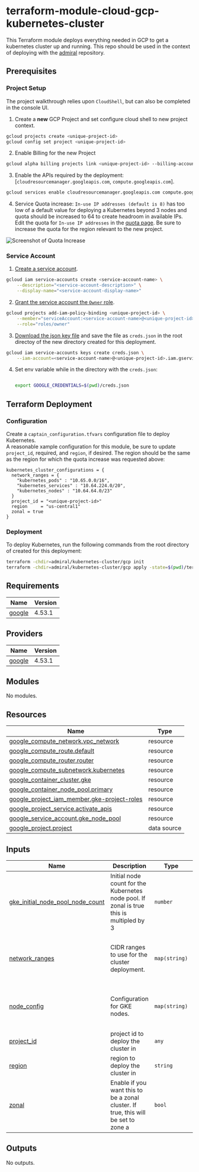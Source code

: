 <!-- BEGIN_TF_DOCS -->
# terraform-module-cloud-gcp-kubernetes-cluster

This Terraform module deploys everything needed in GCP to get a kubernetes cluster up and running. This repo should be used in the context of deploying with the [admiral](https://github.com/glueops/admiral) repository.

## Prerequisites

### Project Setup

The project walkthrough relies upon `CloudShell`, but can also be completed in the console UI.

1. Create a **new** GCP Project and set configure cloud shell to new project context.
```bash
gcloud projects create <unique-project-id>
gcloud config set project <unique-project-id>
```

2. Enable Billing for the new Project

```bash
gcloud alpha billing projects link <unique-project-id> --billing-account=$(gcloud alpha billing accounts list --format=json | jq '.[]."name"'  | tr -d '"' | awk -F'/' '{ print $2}')
```

3. Enable the APIs required by the deployment: [`cloudresourcemanager.googleapis.com`, `compute.googleapis.com`].

```bash
gcloud services enable cloudresourcemanager.googleapis.com compute.googleapis.com
```

4. Service Quota increase: `In-use IP addresses (default is 8)` has too low of a default value for deploying a Kubernetes beyond 3 nodes and quota should be increased to 64 to create headroom in available IPs.
Edit the quota for `In-use IP addresses` in the [quota page](https://console.cloud.google.com/iam-admin/quotas).  Be sure to increase the quota for the region relevant to the new project.

![Screenshot of Quota Increase](https://user-images.githubusercontent.com/6570292/210277244-f3a75d06-763f-4bdc-805e-4f8bd3c77ad5.png)

### Service Account

1. [Create a service account](https://console.cloud.google.com/iam-admin/serviceaccounts/create).

```bash
gcloud iam service-accounts create <service-account-name> \
    --description="<service-account-description>" \
    --display-name="<service-account-display-name>"
```

2. [Grant the service account the `Owner` role](https://console.cloud.google.com/iam-admin/iam).

```bash
gcloud projects add-iam-policy-binding <unique-project-id> \
    --member="serviceAccount:<service-account-name>@<unique-project-id>.iam.gserviceaccount.com" \
    --role="roles/owner"
```

3. [Download the json key file](https://console.cloud.google.com/iam-admin/serviceaccounts/details/101612329871957262389/keys) and save the file as `creds.json` in the root directoy of the new directory created for this deployment.

```bash
gcloud iam service-accounts keys create creds.json \
    --iam-account=<service-account-name>@<unique-project-id>.iam.gserviceaccount.com
```

4. Set env variable while in the directory with the `creds.json`:

    ```bash

    export GOOGLE_CREDENTIALS=$(pwd)/creds.json
    ```

## Terraform Deployment

### Configuration

Create a `captain_configuration.tfvars` configuration file to deploy Kubernetes.  
A reasonable xample configuration for this module, be sure to update `project_id`, required, and `region`, if desired.  The region should be the same as the region for which the quota increase was requested above:

```hcl
kubernetes_cluster_configurations = {
  network_ranges = {
    "kubernetes_pods" : "10.65.0.0/16",
    "kubernetes_services" : "10.64.224.0/20",
    "kubernetes_nodes" : "10.64.64.0/23"
  }
  project_id = "<unique-project-id>"
  region     = "us-central1"
  zonal = true
}
```

### Deployment
To deploy Kubernetes, run the following commands from the root directory of created for this deployment:

```bash
terraform -chdir=admiral/kubernetes-cluster/gcp init
terraform -chdir=admiral/kubernetes-cluster/gcp apply -state=$(pwd)/terraform_states/kubernetes-cluster.terraform.tfstate -var-file=$(pwd)/captain_configuration.tfvars
```

## Requirements

| Name | Version |
|------|---------|
| <a name="requirement_google"></a> [google](#requirement\_google) | 4.53.1 |

## Providers

| Name | Version |
|------|---------|
| <a name="provider_google"></a> [google](#provider\_google) | 4.53.1 |

## Modules

No modules.

## Resources

| Name | Type |
|------|------|
| [google_compute_network.vpc_network](https://registry.terraform.io/providers/hashicorp/google/4.53.1/docs/resources/compute_network) | resource |
| [google_compute_route.default](https://registry.terraform.io/providers/hashicorp/google/4.53.1/docs/resources/compute_route) | resource |
| [google_compute_router.router](https://registry.terraform.io/providers/hashicorp/google/4.53.1/docs/resources/compute_router) | resource |
| [google_compute_subnetwork.kubernetes](https://registry.terraform.io/providers/hashicorp/google/4.53.1/docs/resources/compute_subnetwork) | resource |
| [google_container_cluster.gke](https://registry.terraform.io/providers/hashicorp/google/4.53.1/docs/resources/container_cluster) | resource |
| [google_container_node_pool.primary](https://registry.terraform.io/providers/hashicorp/google/4.53.1/docs/resources/container_node_pool) | resource |
| [google_project_iam_member.gke-project-roles](https://registry.terraform.io/providers/hashicorp/google/4.53.1/docs/resources/project_iam_member) | resource |
| [google_project_service.activate_apis](https://registry.terraform.io/providers/hashicorp/google/4.53.1/docs/resources/project_service) | resource |
| [google_service_account.gke_node_pool](https://registry.terraform.io/providers/hashicorp/google/4.53.1/docs/resources/service_account) | resource |
| [google_project.project](https://registry.terraform.io/providers/hashicorp/google/4.53.1/docs/data-sources/project) | data source |

## Inputs

| Name | Description | Type | Default | Required |
|------|-------------|------|---------|:--------:|
| <a name="input_gke_initial_node_pool_node_count"></a> [gke\_initial\_node\_pool\_node\_count](#input\_gke\_initial\_node\_pool\_node\_count) | Initial node count for the Kubernetes node pool. If zonal is true this is multipled by 3 | `number` | `1` | no |
| <a name="input_network_ranges"></a> [network\_ranges](#input\_network\_ranges) | CIDR ranges to use for the cluster deployment. | `map(string)` | <pre>{<br>  "kubernetes_nodes": "10.64.64.0/23",<br>  "kubernetes_pods": "10.65.0.0/16",<br>  "kubernetes_services": "10.64.224.0/20"<br>}</pre> | no |
| <a name="input_node_config"></a> [node\_config](#input\_node\_config) | Configuration for GKE nodes. | `map(string)` | <pre>{<br>  "disk_size_gb": "20",<br>  "disk_type": "pd-ssd",<br>  "machine_type": "e2-medium"<br>}</pre> | no |
| <a name="input_project_id"></a> [project\_id](#input\_project\_id) | project id to deploy the cluster in | `any` | n/a | yes |
| <a name="input_region"></a> [region](#input\_region) | region to deploy the cluster in | `string` | `"us-central1"` | no |
| <a name="input_zonal"></a> [zonal](#input\_zonal) | Enable if you want this to be a zonal cluster. If true, this will be set to zone a | `bool` | n/a | yes |

## Outputs

No outputs.
<!-- END_TF_DOCS -->